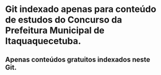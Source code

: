 <h1> Git indexado apenas para conteúdo de estudos do Concurso da Prefeitura Municipal de Itaquaquecetuba. </h1>

<h2> Apenas conteúdos gratuitos indexados neste Git. </h2>
